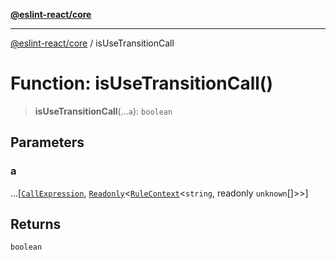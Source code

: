 [**@eslint-react/core**](../README.md)

***

[@eslint-react/core](../README.md) / isUseTransitionCall

# Function: isUseTransitionCall()

> **isUseTransitionCall**(...`a`): `boolean`

## Parameters

### a

...\[[`CallExpression`](../-internal-/interfaces/CallExpression.md), [`Readonly`](../-internal-/type-aliases/Readonly.md)\<[`RuleContext`](../-internal-/interfaces/RuleContext.md)\<`string`, readonly `unknown`[]\>\>\]

## Returns

`boolean`
